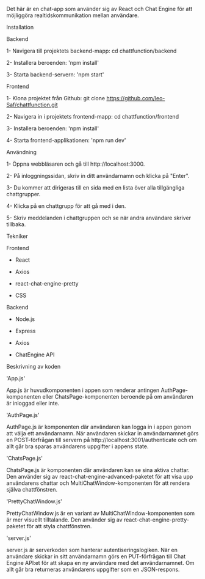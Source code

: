 Det här är en chat-app som använder sig av React och Chat Engine för att möjliggöra realtidskommunikation mellan användare.

Installation

Backend

1- Navigera till projektets backend-mapp: cd chattfunction/backend

2- Installera beroenden: 'npm install'

3- Starta backend-servern: 'npm start'

Frontend

1- Klona projektet från Github: git clone https://github.com/leo-Saf/chattfunction.git

2- Navigera in i projektets frontend-mapp: cd chattfunction/frontend

3- Installera beroenden: 'npm install'

4- Starta frontend-applikationen: 'npm run dev'

Användning

1- Öppna webbläsaren och gå till http://localhost:3000.

2- På inloggningssidan, skriv in ditt användarnamn och klicka på "Enter".

3- Du kommer att dirigeras till en sida med en lista över alla tillgängliga chattgrupper.

4- Klicka på en chattgrupp för att gå med i den.

5- Skriv meddelanden i chattgruppen och se när andra användare skriver tillbaka.

Tekniker

Frontend

* React

* Axios

* react-chat-engine-pretty

* CSS

Backend

* Node.js

* Express

* Axios

* ChatEngine API

Beskrivning av koden

'App.js'

App.js är huvudkomponenten i appen som renderar antingen AuthPage-komponenten eller ChatsPage-komponenten
beroende på om användaren är inloggad eller inte.

'AuthPage.js'

AuthPage.js är komponenten där användaren kan logga in i appen genom att välja ett användarnamn.
När användaren skickar in användarnamnet görs en POST-förfrågan till servern på http://localhost:3001/authenticate 
och om allt går bra sparas användarens uppgifter i appens state.

'ChatsPage.js'

ChatsPage.js är komponenten där användaren kan se sina aktiva chattar.
Den använder sig av react-chat-engine-advanced-paketet för att visa upp användarens chattar och MultiChatWindow-komponenten
för att rendera själva chattfönstren.

'PrettyChatWindow.js'

PrettyChatWindow.js är en variant av MultiChatWindow-komponenten som är mer visuellt tilltalande.
Den använder sig av react-chat-engine-pretty-paketet för att styla chattfönstren.

'server.js'

server.js är serverkoden som hanterar autentiseringslogiken.
När en användare skickar in sitt användarnamn görs en PUT-förfrågan till Chat Engine API:et för att skapa en ny användare med det användarnamnet.
Om allt går bra returneras användarens uppgifter som en JSON-respons.
